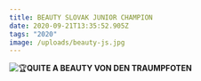 ```yaml
---
title: BEAUTY SLOVAK JUNIOR CHAMPION
date: 2020-09-21T13:35:52.905Z
tags: "2020"
image: /uploads/beauty-js.jpg
---
```

<!--StartFragment-->

![🏆](https://static.xx.fbcdn.net/images/emoji.php/v9/tbe/1/16/1f3c6.png)**QUITE A BEAUTY VON DEN TRAUMPFOTEN**

<!--EndFragment-->